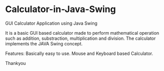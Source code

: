 # Calculator-in-Java-Swing
GUI Calculator Application using Java Swing

It is a basic GUI based calculator made to perform mathematical operation such as addition, substraction, multiplication and division. The calculator implements the JAVA Swing concept.

Features:
Basically easy to use. Mouse and Keyboard based Calculator.

   Thankyou

